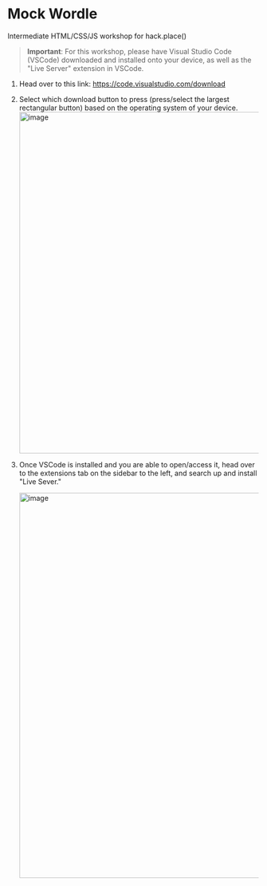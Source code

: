 # Mock Wordle
Intermediate HTML/CSS/JS workshop for hack.place()

>**Important**:
> For this workshop, please have Visual Studio Code (VSCode) downloaded and installed onto your device, as well as the "Live Server" extension in VSCode.
   1. Head over to this link: https://code.visualstudio.com/download
   2. Select which download button to press (press/select the largest rectangular button) based on the operating system of your device.
      <img width="685" alt="image" src="https://github.com/hackplace-org/mock-wordle/assets/138071235/c99ee469-d347-492b-b81b-88ecb213f80d">
   3. Once VSCode is installed and you are able to open/access it, head over to the extensions tab on the sidebar to the left, and search up and install "Live Sever."

      <img width="773" alt="image" src="https://github.com/hackplace-org/mock-wordle/assets/138071235/3e09a0bb-9ea6-4cc0-bf36-ed8f52011d02">

   
